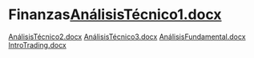 # Finanzas[AnálisisTécnico1.docx](https://github.com/lucasegonzalez/Finanazas/files/9141184/AnalisisTecnico1.docx)
[AnálisisTécnico2.docx](https://github.com/lucasegonzalez/Finanazas/files/9141185/AnalisisTecnico2.docx)
[AnálisisTécnico3.docx](https://github.com/lucasegonzalez/Finanazas/files/9141186/AnalisisTecnico3.docx)
[AnálisisFundamental.docx](https://github.com/lucasegonzalez/Finanazas/files/9141187/AnalisisFundamental.docx)
[IntroTrading.docx](https://github.com/lucasegonzalez/Finanazas/files/9141188/IntroTrading.docx)
